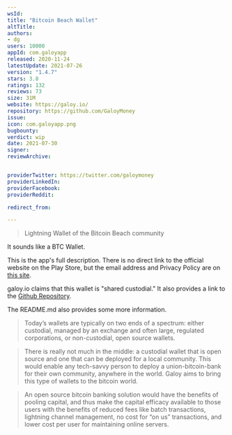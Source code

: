 ```yaml
---
wsId: 
title: "Bitcoin Beach Wallet"
altTitle: 
authors:
- dg
users: 10000
appId: com.galoyapp
released: 2020-11-24
latestUpdate: 2021-07-26
version: "1.4.7"
stars: 3.8
ratings: 132
reviews: 73
size: 31M
website: https://galoy.io/
repository: https://github.com/GaloyMoney
issue: 
icon: com.galoyapp.png
bugbounty: 
verdict: wip
date: 2021-07-30
signer: 
reviewArchive:


providerTwitter: https://twitter.com/galoymoney
providerLinkedIn:
providerFacebook: 
providerReddit: 

redirect_from:

---
```


> Lightning Wallet of the Bitcoin Beach community

It sounds like a BTC Wallet.

This is the app's full description. There is no direct link to the official website on the Play Store, but the email address and Privacy Policy are on [this site](https://galoy.io/).

galoy.io claims that this wallet is "shared custodial." It also provides a link to the [Github Repository](https://github.com/GaloyMoney/).

The README.md also provides some more information.

> Today’s wallets are typically on two ends of a spectrum: either custodial, managed by an exchange and often large, regulated corporations, or non-custodial, open source wallets.

> There is really not much in the middle: a custodial wallet that is open source and one that can be deployed for a local community. This would enable any tech-savvy person to deploy a union-bitcoin-bank for their own community, anywhere in the world. Galoy aims to bring this type of wallets to the bitcoin world.

> An open source bitcoin banking solution would have the benefits of pooling capital, and thus make the capital efficacy available to those users with the benefits of reduced fees like batch transactions, lightning channel management, no cost for “on us” transactions, and lower cost per user for maintaining online servers.
